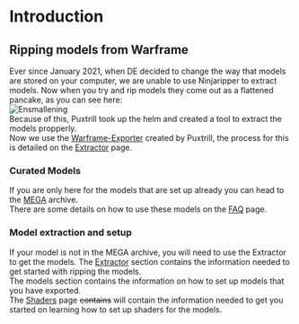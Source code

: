 # Introduction 

## Ripping models from Warframe
Ever since January 2021, when DE decided to change the way that models are stored on your computer, we are  unable to use Ninjaripper to extract models. 
Now when you try and rip models they come out as a flattened pancake, as you can see here:  
![Ensmallening](../assets/images/ensmallening-squish.png)  
Because of this, Puxtrill took up the helm and created a tool to extract the models propperly.   
Now we use the [Warframe-Exporter](https://github.com/Puxtril/Warframe-Exporter) created by Puxtrill, the process for this is detailed on the [Extractor](extractor/extractor.md) page.  


### Curated Models  
If you are only here for the models that are set up already you can head to the  [MEGA](https://mega.nz/folder/fIUQDQYZ#vRNqurxNdzELIboK214Kxg) archive.  
There are some details on how to use these models on the [FAQ](faq.md) page.

### Model extraction and setup  
If your model is not in the MEGA archive, you will need to use the Extractor to get the models.
The [Extractor](extractor/extractor.md) section  contains the information needed to get started with ripping the models.  
The models  section contains the information on how to set up models that you have exported.  
The [Shaders](shaders/shaders.md) page ~~contains~~ will contain the information needed to get you started on learning how to set up shaders for the models.  